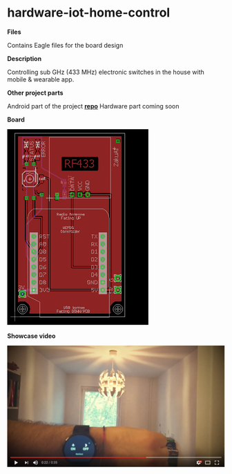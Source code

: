 # hardware-iot-home-control

**Files**

Contains Eagle files for the board design

**Description**

Controlling sub GHz (433 MHz) electronic switches in the house with mobile &amp; wearable app.

**Other project parts**

Android part of the project [**repo**](https://github.com/bernardpletikosa/android-iot-home-control)
Hardware part coming soon

**Board**

[![Showcase](iot-hardware-1.PNG)](iot-hardware-1.PNG "Home Ctrl showcase")

**Showcase video**

[![Showcase](video_tmb.png)](https://youtu.be/a7YZduo_jgk "Home Ctrl showcase")


